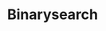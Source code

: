 ---
layout: posts_by_category
categories: binarysearch
title: Binarysearch
permalink: /category/binarysearch
---